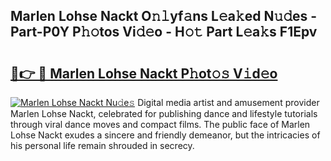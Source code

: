 ## Marlen Lohse Nackt O𝚗𝚕yf𝚊ns L𝚎a𝚔ed N𝚞𝚍es - Part-P0Y P𝚑𝚘tos Vi𝚍𝚎o - H𝚘𝚝 Part L𝚎a𝚔s F1Epv

# <h2><a href="http://kf7n8v.oniu.top/?m=Marlen+Lohse+Nackt">🔗👉 🔴 Marlen Lohse Nackt P𝚑ot𝚘𝚜 V𝚒d𝚎o</a></h2>

[![Marlen Lohse Nackt Nu𝚍e𝚜](https://i.imgur.com/0qMVB7G.gif)](http://kf7n8v.oniu.top/?m=Marlen+Lohse+Nackt)
Digital media artist and amusement provider Marlen Lohse Nackt, celebrated for publishing dance and lifestyle tutorials through viral dance moves and compact films. The public face of Marlen Lohse Nackt exudes a sincere and friendly demeanor, but the intricacies of his personal life remain shrouded in secrecy.  
